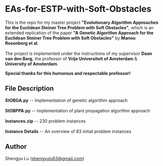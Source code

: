 # EAs-for-ESTP-with-Soft-Obstacles

This is the repo for my master project **"Evolutionary Algorithm Approaches for the Euclidean Steiner Tree Problem with Soft Obstacles"**, which is an extended replication of the paper **"A Genetic Algorithm Approach for the Euclidean Steiner Tree Problem with Soft Obstacles"** by **Manou Rosenberg et al**. <br>
<br>
The project is implemented under the instructions of my supervisor **Daan van den Berg**, the professor of **Vrije Universiteit of Amsterdam** & **University of Amsterdam**. <br>

**Special thanks for this humorous and respectable professor!**

## File Description
**StOBGA.py** -- Implementation of genetic algorithm approach <br>
<br>
**StOBPPA.py** -- Implementation of plant propagation algorithm approach<br>
<br>
**Instances.zip** -- 230 problem instances<br>
<br>
**Instance Details** -- An overview of 83 initial problem instances<br>

## Author
Shengyu Lu (shengyulu63@gmail.com) <br>




